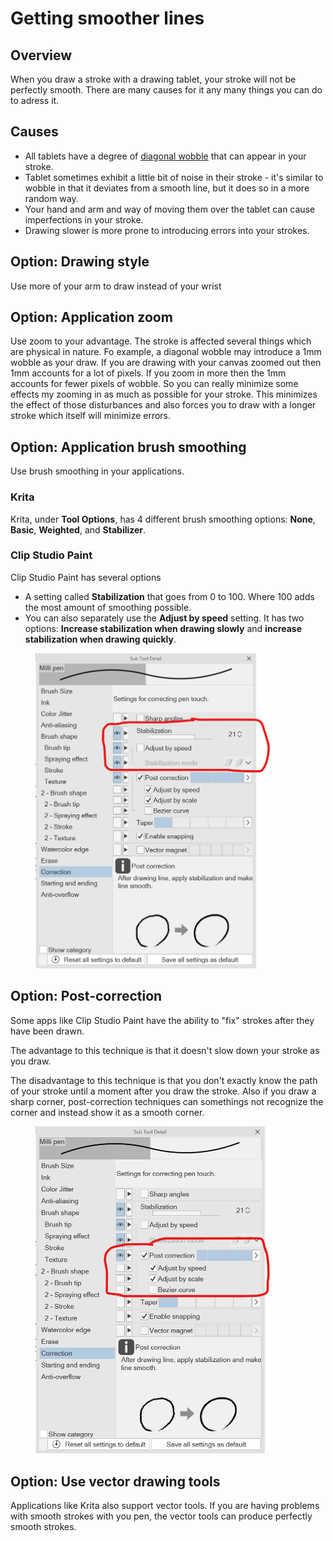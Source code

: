 # Getting smoother lines

## Overview

When you draw a stroke with a drawing tablet, your stroke will not be perfectly smooth. There are many causes for it any many things you can do to adress it.

## Causes

* All tablets have a degree of [diagonal wobble](../core-features/diagonal-wobble.md) that can appear in your stroke.&#x20;
* Tablet sometimes exhibit a little bit of noise in their stroke - it's similar to wobble in that it deviates from a smooth line, but it does so in a more random way.
* Your hand and arm and way of moving them over the tablet can cause imperfections in your stroke.
* Drawing slower is more prone to introducing errors into your strokes.

## Option: Drawing style

Use more of your arm to draw instead of your wrist

## Option: Application zoom

Use zoom to your advantage. The stroke is affected several things which are physical in nature. Fo example, a diagonal wobble may introduce a 1mm wobble as your draw. If you are drawing with your canvas zoomed out then 1mm accounts for a lot of pixels. If you zoom in more then the 1mm accounts for fewer pixels of wobble. So you can really minimize some effects my zooming in as much as possible for your stroke. This minimizes the effect of those disturbances and also forces you to draw with a longer stroke which itself will minimize errors.

## Option: Application brush smoothing

Use brush smoothing in your applications.

### Krita

Krita, under **Tool Options**, has 4 different brush smoothing options: **None**, **Basic**, **Weighted**, and **Stabilizer**.&#x20;

### Clip Studio Paint

Clip Studio Paint has several options

* A setting called **Stabilization** that goes from 0 to  100. Where 100 adds the most amount of smoothing possible.
* You can also separately use the **Adjust by speed** setting. It has two options: **Increase stabilization when drawing slowly** and **increase stabilization when drawing quickly**.



<div align="left">

<figure><img src="../../.gitbook/assets/image (1).png" alt="" width="375"><figcaption></figcaption></figure>

</div>

## Option: Post-correction

Some apps like Clip Studio Paint have the ability to "fix" strokes after they have been drawn.

The advantage to this technique is that it doesn't slow down your stroke as you draw.

The disadvantage to this technique is that you don't exactly know the path of your stroke until a moment after you draw the stroke. Also if you draw a sharp corner, post-correction techniques can somethings not recognize the corner and instead show it as a smooth corner.

<div align="left">

<figure><img src="../../.gitbook/assets/image.png" alt="" width="375"><figcaption></figcaption></figure>

</div>

## Option: Use vector drawing tools

Applications like Krita also support vector tools. If you are having problems with smooth strokes with you pen, the vector tools can produce perfectly smooth strokes.





&#x20;
